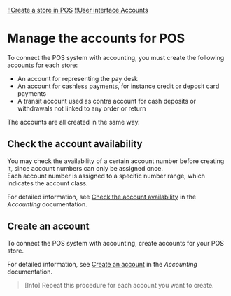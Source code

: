[!!Create a store in POS](./06_CreateStore.md)
[!!User interface Accounts](../../RetailSuiteAccounting/UserInterface/02b_Accounts.md)
<!---Error-->


# Manage the accounts for POS

To connect the POS system with accounting, you must create the following accounts for each store:

- An account for representing the pay desk
- An account for cashless payments, for instance credit or deposit card payments
- A transit account used as contra account for cash deposits or withdrawals not linked to any order or return

The accounts are all created in the same way. 


## Check the account availability

You may check the availability of a certain account number before creating it, since account numbers can only be assigned once.    
Each account number is assigned to a specific number range, which indicates the account class.    

For detailed information, see [Check the account availability](../../RetailSuiteAccounting/Integration/03_ManageAccounts.md#check-the-account-availability) in the *Accounting* documentation.



## Create an account

To connect the POS system with accounting, create accounts for your POS store.

For detailed information, see [Create an account](../../RetailSuiteAccounting/Integration/03_ManageAccounts.md#create-an-account) in the *Accounting* documentation.

> [Info] Repeat this procedure for each account you want to create.
